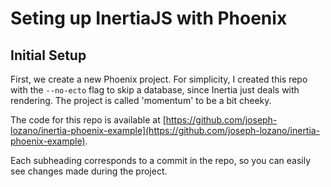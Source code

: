 # Seting up InertiaJS with Phoenix

## Initial Setup

First, we create a new Phoenix project. For simplicity, I created this repo with the `--no-ecto` flag to skip a database, since Inertia just deals with rendering. The project is called 'momentum' to be a bit cheeky.

The code for this repo is available at [https://github.com/joseph-lozano/inertia-phoenix-example](https://github.com/joseph-lozano/inertia-phoenix-example).

Each subheading corresponds to a commit in the repo, so you can easily see changes made during the project.

